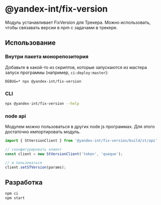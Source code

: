 # @yandex-int/fix-version

Модуль устанавливает FixVersion для Трекера.
Можно использовать, чтобы связавать версии в npm с задачами в трекере.

## Использование

### Внутри пакета монорепозитория

Добавьте в какой-то из скриптов, которые запускаются из мастера запуск программы (например, `ci:deploy:master`):

```
DEBUG=* npx @yandex-int/fix-version
```

### CLI
```bash
npx @yandex-int/fix-version --help
```

### node api
Модулем можно пользоваться в других node js программах.
Для этого достаточно импортировать модуль.

```js
import { StVersionClient } from '@yandex-int/fix-version/build/st/api'

// сконфигурировать клиент
const client = new StVersionClient('token', 'queque');

// и пользоваться
client.setSTVersion(params);

```

## Разработка

```bash
npm ci
npm start
```

